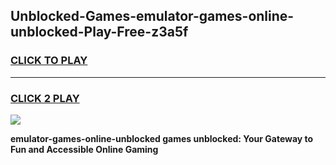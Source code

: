 
## Unblocked-Games-emulator-games-online-unblocked-Play-Free-z3a5f
<h3>
<a href="https://premium76.site?title=emulator-games-online-unblocked&ref=17A">CLICK TO PLAY</a></h3>
<hr>

<h3>
<a href="https://premium76.site?title=emulator-games-online-unblocked&ref=17A">CLICK 2 PLAY</a>
  
</h3>

<a href="https://premium76.site?title=emulator-games-online-unblocked&ref=17A"><img src="https://clearcache.store/games.png"></a>


**emulator-games-online-unblocked games unblocked: Your Gateway to Fun and Accessible Online Gaming**
